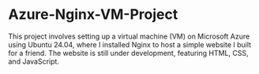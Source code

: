 # Azure-Nginx-VM-Project
This project involves setting up a virtual machine (VM) on Microsoft Azure using Ubuntu 24.04, where I installed Nginx to host a simple website I built for a friend. The website is still under development, featuring HTML, CSS, and JavaScript.
